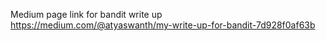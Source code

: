 Medium page link for bandit write up
https://medium.com/@atyaswanth/my-write-up-for-bandit-7d928f0af63b